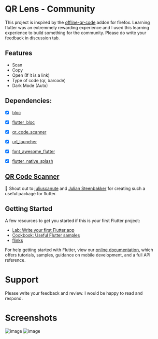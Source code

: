 # QR Lens - Community

This project is inspired by the [offline-qr-code](https://github.com/rugk/offline-qr-code) addon for firefox. Learning flutter was an extremmely rewarding experience and I used this learning experience to build something for the community. Please do write your feedback in discussion tab. 

## Features

* Scan
* Copy
* Open (If it is a link)
* Type of code (qr, barcode)
* Dark Mode (Auto)

## Dependencies:

- [x] [bloc](https://pub.dev/packages/bloc)  
- [x] [flutter_bloc](https://pub.dev/packages/flutter_bloc)  
- [x] [qr_code_scanner](https://pub.dev/packages/qr_code_scanner)  
- [x] [url_launcher](https://pub.dev/packages/url_launcher)  
- [x] [font_awesome_flutter](https://pub.dev/packages/font_awesome_flutter)  
- [x] [flutter_native_splash](https://pub.dev/packages/flutter_native_splash)  


## [QR Code Scanner](https://github.com/juliuscanute/qr_code_scanner)
📣 Shout out to [juliuscanute](https://github.com/juliuscanute) and [Julian Steenbakker](https://github.com/juliansteenbakker) for creating such a useful package for flutter.


## Getting Started

A few resources to get you started if this is your first Flutter project:

- [Lab: Write your first Flutter app](https://flutter.dev/docs/get-started/codelab)
- [Cookbook: Useful Flutter samples](https://flutter.dev/docs/cookbook)
- [flinks](https://github.com/omerdotdev/flinks)

For help getting started with Flutter, view our
[online documentation](https://flutter.dev/docs), which offers tutorials,
samples, guidance on mobile development, and a full API reference.

# Support

Please write your feedback and review. I would be happy to read and respond.

# Screenshots
![image](https://user-images.githubusercontent.com/82511895/142889264-35a15c6d-b8d4-42ae-a67b-72b37415debf.png)
![image](https://user-images.githubusercontent.com/82511895/142889294-62697360-f051-4ee0-98ad-41b4042c5fbc.png)
